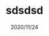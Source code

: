 ---
title: sdsdsd
date: 2020/11/24
updated:
type:
comments:
description:
keywords:
top_img: url(https://cdn.jsdelivr.net/gh/daxiahu/ImageBed/image2A6E151D.gif)
mathjax:
katex:
aside:
aplayer:
highlight_shrink: 
---